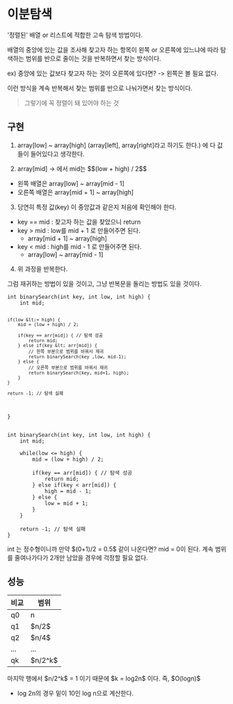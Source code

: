 <h1 id="이분탐색">이분탐색</h1>
<p>'정렬된' 배열 or 리스트에 적합한 고속 탐색 방법이다.</p>
<p>배열의 중앙에 있는 값을 조사해 찾고자 하는 항목이 왼쪽 or 오른쪽에 있느냐에 따라 탐색하는 범위를 반으로 줄이는 것을 반복하면서 찾는 방식이다.</p>
<p>ex) 중앙에 있는 값보다 찾고자 하는 것이 오른쪽에 있다면? -&gt; 왼쪽은 볼 필요 없다.</p>
<p>이런 방식을 계속 반복해서 찾는 범위를 반으로 나눠가면서 찾는 방식이다.</p>
<blockquote>
<p>그렇기에 꼭 정렬이 돼 있어야 하는 것</p>
</blockquote>
<h2 id="구현">구현</h2>
<ol>
<li><p>array[low] ~ array[high] (array[left], array[right]라고 하기도 한다.) 에 다 값들이 들어있다고 생각한다.</p>
</li>
<li><p>array[mid] -&gt; 에서 mid는 $$(low + high) / 2$$</p>
</li>
</ol>
<ul>
<li>왼쪽 배열은 array[low] ~ array[mid - 1]</li>
<li>오른쪽 배열은 array[mid + 1] ~ array[high]</li>
</ul>
<ol start="3">
<li>당연히 특정 값(key) 이 중앙값과 같은지 처음에 확인해야 한다.</li>
</ol>
<ul>
<li>key == mid : 찾고자 하는 값을 찾았으니 return</li>
<li>key &gt; mid : low를 mid + 1 로 만들어주면 된다.<ul>
<li>array[mid + 1] ~ array[high]</li>
</ul>
</li>
<li>key &lt; mid : high를 mid - 1 로 만들어주면 된다.<ul>
<li>array[low] ~ array[mid - 1]</li>
</ul>
</li>
</ul>
<ol start="4">
<li>위 과정을 반복한다.</li>
</ol>
<p>그럼 재귀하는 방법이 있을 것이고, 그냥 반복문을 돌리는 방법도 있을 것이다.</p>
<pre><code class="language-java">int binarySearch(int key, int low, int high) {
    int mid;

    if(low &lt;= high) {
        mid = (low + high) / 2;

        if(key == arr[mid]) { // 탐색 성공 
            return mid;
        } else if(key &lt; arr[mid]) {
            // 왼쪽 부분으로 범위를 바꿔서 재귀
            return binarySearch(key ,low, mid-1);  
        } else {
            // 오른쪽 부분으로 범위를 바꿔서 재귀
            return binarySearch(key, mid+1, high); 
        }
    }

    return -1; // 탐색 실패 
}</code></pre>
<pre><code class="language-java">int binarySearch(int key, int low, int high) {
    int mid;

    while(low &lt;= high) {
        mid = (low + high) / 2;

        if(key == arr[mid]) { // 탐색 성공 
            return mid;
        } else if(key &lt; arr[mid]) {
            high = mid - 1;
        } else {
            low = mid + 1;
        }
    }

    return -1; // 탐색 실패 
}</code></pre>
<p>int 는 정수형이니까 만약 $(0+1)/2 = 0.5$ 같이 나온다면? mid = 0이 된다.
계속 범위를 줄여나가다가 2개만 남았을 경우에 걱정할 필요 없다.</p>
<h2 id="성능">성능</h2>
<table>
<thead>
<tr>
<th>비교</th>
<th>범위</th>
</tr>
</thead>
<tbody><tr>
<td>q0</td>
<td>n</td>
</tr>
<tr>
<td>q1</td>
<td>$n/2$</td>
</tr>
<tr>
<td>q2</td>
<td>$n/4$</td>
</tr>
<tr>
<td>...</td>
<td>...</td>
</tr>
<tr>
<td>qk</td>
<td>$n/2^k$</td>
</tr>
</tbody></table>
<p>마지막 행에서 $n/2^k$ = 1 이기 때문에 $k = log2n$ 이다.
즉, $O(logn)$</p>
<ul>
<li>log 2n의 경우 밑이 10인 log n으로 계산한다.</li>
</ul>